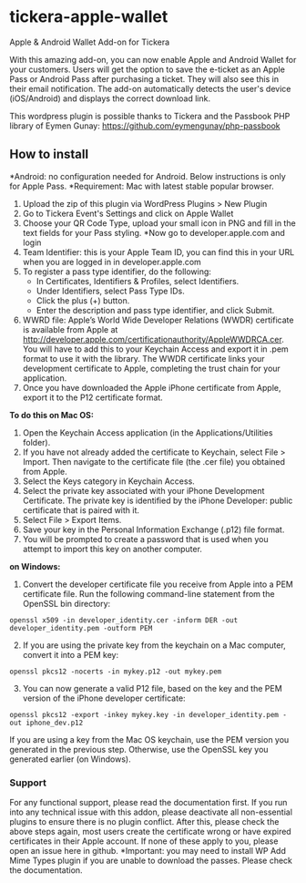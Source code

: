 # tickera-apple-wallet
Apple &amp; Android Wallet Add-on for Tickera

With this amazing add-on, you can now enable Apple and Android Wallet for your customers. Users will get the option to save the e-ticket as an Apple Pass or Android Pass after purchasing a ticket. They will also see this in their email notification. The add-on automatically detects the user's device (iOS/Android) and displays the correct download link.

This wordpress plugin is possible thanks to Tickera and the Passbook PHP library of Eymen Gunay:
https://github.com/eymengunay/php-passbook


## How to install
*Android: no configuration needed for Android. Below instructions is only for Apple Pass.
*Requirement: Mac with latest stable popular browser.
1. Upload the zip of this plugin via WordPress Plugins > New Plugin
2. Go to Tickera Event's Settings and click on Apple Wallet
3. Choose your QR Code Type, upload your small icon in PNG and fill in the text fields for your Pass styling.
*Now go to developer.apple.com and login
4. Team Identifier: this is your Apple Team ID, you can find this in your URL when you are logged in in developer.apple.com
5. To register a pass type identifier, do the following:
   - In Certificates, Identifiers & Profiles, select Identifiers.
   - Under Identifiers, select Pass Type IDs.
   - Click the plus (+) button.
   - Enter the description and pass type identifier, and click Submit.
6. WWRD file: Apple’s World Wide Developer Relations (WWDR) certificate is available from Apple at http://developer.apple.com/certificationauthority/AppleWWDRCA.cer. You will have to add this to your Keychain Access and export it in .pem format to use it with the library. The WWDR certificate links your development certificate to Apple, completing the trust chain for your application.
7. Once you have downloaded the Apple iPhone certificate from Apple, export it to the P12 certificate format.

**To do this on Mac OS:**

1. Open the Keychain Access application (in the Applications/Utilities folder).
2. If you have not already added the certificate to Keychain, select File > Import. Then navigate to the certificate file (the .cer file) you obtained from Apple.
3. Select the Keys category in Keychain Access.
4. Select the private key associated with your iPhone Development Certificate. The private key is identified by the iPhone Developer: <First Name> <Last Name> public certificate that is paired with it.
5. Select File > Export Items.
6. Save your key in the Personal Information Exchange (.p12) file format.
7. You will be prompted to create a password that is used when you attempt to import this key on another computer.

**on Windows:**

1. Convert the developer certificate file you receive from Apple into a PEM certificate file. Run the following command-line statement from the OpenSSL bin directory:

```
openssl x509 -in developer_identity.cer -inform DER -out developer_identity.pem -outform PEM
```

2. If you are using the private key from the keychain on a Mac computer, convert it into a PEM key:

```
openssl pkcs12 -nocerts -in mykey.p12 -out mykey.pem
```

3. You can now generate a valid P12 file, based on the key and the PEM version of the iPhone developer certificate:

```
openssl pkcs12 -export -inkey mykey.key -in developer_identity.pem -out iphone_dev.p12
```

If you are using a key from the Mac OS keychain, use the PEM version you generated in the previous step. Otherwise, use the OpenSSL key you generated earlier (on Windows).

### Support
For any functional support, please read the documentation first. If you run into any technical issue with this addon, please deactivate all non-essential plugins to ensure there is no plugin conflict. After this, please check the above steps again, most users create the certificate wrong or have expired certificates in their Apple account. If none of these apply to you, please open an issue here in github. 
*Important: you may need to install WP Add Mime Types plugin if you are unable to download the passes. Please check the documentation.
